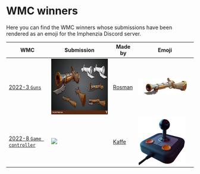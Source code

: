 # WMC winners


Here you can find the WMC winners whose submissions have been rendered as an emoji for the Imphenzia Discord server.

| WMC | Submission | Made by | Emoji |
|---|---|---|---|
| [2022-3 `Guns`](./../2022/3/) | <img src="./../2022/3/./Rosman/gun.png" height="150" /> | [Rosman](./../2022/3/Rosman/) | <img src="./2022-3_rosman_rifle.png" /> |
| [2022-8 `Game controller`](./../2022/8/) | <img src="./../2022/8/./Kaffe/TAC-2ControllerSubmission2048.png" height="150" /> | [Kaffe](./../2022/8/Kaffe/) | <img src="./2022-8_kaffe_joystick.png" /> |
